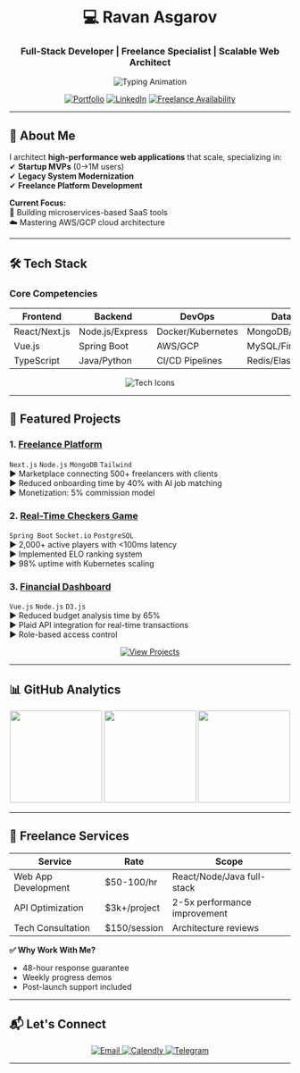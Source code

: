 <div align="center">
  
# 💻 **Ravan Asgarov**  
### **Full-Stack Developer | Freelance Specialist | Scalable Web Architect**  

<img src="https://readme-typing-svg.demolab.com?font=Fira+Code&weight=600&size=24&duration=3000&pause=500&color=7E3AF2&center=true&vCenter=true&width=550&lines=I+Build+Scalable+Web+Solutions;Clean+Code+Advocate;Microservices+Specialist;Turning+Ideas+Into+Production" alt="Typing Animation" />

[![Portfolio](https://img.shields.io/badge/🌐_Portfolio-FF7139?style=for-the-badge)](https://yourportfolio.com)
[![LinkedIn](https://img.shields.io/badge/LinkedIn-0A66C2?style=for-the-badge&logo=linkedin)](https://linkedin.com/in/yourprofile)
[![Freelance Availability](https://img.shields.io/badge/🚀_Available_for_Projects-Q2_2025-2EA043?style=for-the-badge)](mailto:asgarovravan@gmail.com)

</div>

---

## **🚀 About Me**  
I architect **high-performance web applications** that scale, specializing in:  
✔ **Startup MVPs** (0→1M users)  
✔ **Legacy System Modernization**  
✔ **Freelance Platform Development**  

**Current Focus:**  
🔧 Building microservices-based SaaS tools  
☁️ Mastering AWS/GCP cloud architecture  

---

## **🛠 Tech Stack**  

### **Core Competencies**  
| Frontend              | Backend               | DevOps               | Databases           |
|-----------------------|-----------------------|----------------------|---------------------|
| React/Next.js         | Node.js/Express       | Docker/Kubernetes    | MongoDB/PostgreSQL  |
| Vue.js                | Spring Boot           | AWS/GCP              | MySQL/Firebase      |
| TypeScript            | Java/Python           | CI/CD Pipelines      | Redis/Elasticsearch |

<div align="center">
  <img src="https://skillicons.dev/icons?i=react,nextjs,vue,nodejs,express,spring,java,python,docker,aws,gcp,postgres,mongodb,redis,tailwind,redux&perline=8" alt="Tech Icons" />
</div>

---

## **🌟 Featured Projects**  

### **1. [Freelance Platform](https://github.com/21Ravan12/Freelance-platform-v1)**  
`Next.js` `Node.js` `MongoDB` `Tailwind`  
► Marketplace connecting 500+ freelancers with clients  
► Reduced onboarding time by 40% with AI job matching  
► Monetization: 5% commission model  

### **2. [Real-Time Checkers Game](https://github.com/21Ravan12/Online-checkers-v2)**  
`Spring Boot` `Socket.io` `PostgreSQL`  
► 2,000+ active players with <100ms latency  
► Implemented ELO ranking system  
► 98% uptime with Kubernetes scaling  

### **3. [Financial Dashboard](https://github.com/21Ravan12/Finance_manager-v1)**  
`Vue.js` `Node.js` `D3.js`  
► Reduced budget analysis time by 65%  
► Plaid API integration for real-time transactions  
► Role-based access control  

<div align="center">
  <a href="https://github.com/21Ravan12?tab=repositories">
    <img src="https://custom-icon-badges.demolab.com/badge/📂_View_All_Projects-8A2BE2?style=for-the-badge&logoColor=white" alt="View Projects">
  </a>
</div>

---

## **📊 GitHub Analytics**  

<div align="center">
  <img height="165em" src="https://github-profile-summary-cards.vercel.app/api/cards/profile-details?username=21Ravan12&theme=radical" />
  
  <img height="165em" src="https://github-readme-streak-stats.herokuapp.com/?user=21Ravan12&theme=radical&hide_border=true&background=0D1117" />
  
  <img height="165em" src="https://github-readme-stats.vercel.app/api/top-langs/?username=21Ravan12&layout=compact&langs_count=8&theme=radical&hide_border=true" />
</div>

---

## **💼 Freelance Services**  

| Service               | Rate          | Scope                          |
|-----------------------|---------------|--------------------------------|
| Web App Development   | $50-100/hr    | React/Node/Java full-stack     |
| API Optimization      | $3k+/project  | 2-5x performance improvement   |
| Tech Consultation     | $150/session  | Architecture reviews           |

**✅ Why Work With Me?**  
- 48-hour response guarantee  
- Weekly progress demos  
- Post-launch support included  

---

## **📬 Let's Connect**  

<div align="center">
  <a href="mailto:asgarovravan@gmail.com">
    <img src="https://img.shields.io/badge/📧_Email-D14836?style=for-the-badge&logo=gmail&logoColor=white" alt="Email">
  </a>
  <a href="https://calendly.com/yourlink">
    <img src="https://img.shields.io/badge/📅_Book_Call-006BFF?style=for-the-badge" alt="Calendly">
  </a>
  <a href="https://t.me/yourhandle">
    <img src="https://img.shields.io/badge/💬_Telegram-26A5E4?style=for-the-badge&logo=telegram" alt="Telegram">
  </a>
</div>

---
